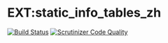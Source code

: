 # EXT:static_info_tables_zh

[![Build Status](https://travis-ci.org/lochmueller/static_info_tables_zh.svg?branch=master)](https://travis-ci.org/lochmueller/static_info_tables_zh)
[![Scrutinizer Code Quality](https://scrutinizer-ci.com/g/lochmueller/static_info_tables_zh/badges/quality-score.png?b=master)](https://scrutinizer-ci.com/g/lochmueller/static_info_tables_zh/?branch=master)
